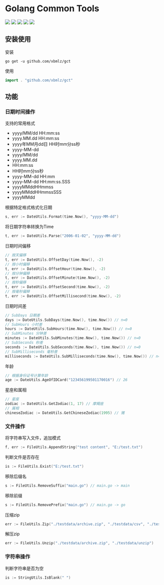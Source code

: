<p align = "center">
<h1>Golang Common Tools</h1>
<a title="Build Status" target="_blank" href="https://github.com/xbmlz/gct/actions/workflows/test.yml"><img src="https://img.shields.io/github/workflow/status/xbmlz/gct/Go%20Test?style=flat-square"></a>
<a title="GoDoc" target="_blank" href="https://godoc.org/github.com/xbmlz/gct"><img src="http://img.shields.io/badge/godoc-reference-5272B4.svg?style=flat-square"></a>
<a title="Go Report Card" target="_blank" href="https://goreportcard.com/report/github.com/xbmlz/gct"><img src="https://goreportcard.com/badge/github.com/xbmlz/gct?style=flat-square"></a>
<a title="Coverage Status" target="_blank" href="https://coveralls.io/github/xbmlz/gct"><img src="https://img.shields.io/coveralls/github/xbmlz/gct.svg?style=flat-square&color=CC9933"></a>
<a title="Code Size" target="_blank" href="https://github.com/xbmlz/gct"><img src="https://img.shields.io/github/languages/code-size/xbmlz/gct.svg?style=flat-square"></a>
</p>

## 安装使用

安装

```shell
go get -u github.com/xbmlz/gct
```

使用

```go
import . "github.com/xbmlz/gct"
```
## 功能

### 日期时间操作

支持的常用格式

- yyyy/MM/dd HH:mm:ss
- yyyy.MM.dd HH:mm:ss
- yyyy年MM月dd日 HH时mm分ss秒
- yyyy-MM-dd
- yyyy/MM/dd
- yyyy.MM.dd
- HH:mm:ss
- HH时mm分ss秒
- yyyy-MM-dd HH:mm
- yyyy-MM-dd HH:mm:ss.SSS
- yyyyMMddHHmmss
- yyyyMMddHHmmssSSS
- yyyyMMdd


根据特定格式格式化日期

```go
s, err := DateUtils.Format(time.Now(), "yyyy-MM-dd")
```

将日期字符串转换为Time

```go
t, err := DateUtils.Parse("2006-01-02", "yyyy-MM-dd")
```

日期时间偏移

```go
// 按天偏移
t, err := DateUtils.OffsetDay(time.Now(), -2)
// 按小时偏移
t, err := DateUtils.OffsetHour(time.Now(), -2)
// 按分钟偏移
t, err := DateUtils.OffsetMinute(time.Now(), -2)
// 按秒偏移
t, err := DateUtils.OffsetSecond(time.Now(), -2)
// 按毫秒偏移
t, err := DateUtils.OffsetMillisecond(time.Now(), -2)
```

日期时间差

```go
// SubDays 日期差
days := DateUtils.SubDays(time.Now(), time.Now()) // n=0
// SubHours 小时差
hours := DateUtils.SubHours(time.Now(), time.Now()) // n=0
// SubMinutes 分钟差
minutes := DateUtils.SubMinutes(time.Now(), time.Now()) // n=0
// SubSeconds 秒差
seconds := DateUtils.SubSeconds(time.Now(), time.Now()) // n=0
// SubMilliseconds 毫秒差
milliseconds := DateUtils.SubMilliseconds(time.Now(), time.Now()) // n=0
```

年龄

```go
// 根据身份证号计算年龄
age := DateUtils.AgeOfIDCard("123456199501170016") // 26
```

星座和属相

```go
// 星座
zodiac := DateUtils.GetZodiac(1, 17) // 摩羯座
// 属相
chineseZodiac := DateUtils.GetChineseZodiac(1995) // 猪
```

### 文件操作

将字符串写入文件，追加模式

```go
f, err := FileUtils.AppendString("test content", "E:/test.txt")
```

判断文件是否存在

```go
is := FileUtils.Exist("E:/test.txt")
```

移除后缀名

```go
s := FileUtils.RemoveSuffix("main.go") // main.go -> main
```

移除前缀

```go
s := FileUtils.RemovePrefix("main.go") // main.go -> go
```

压缩zip

```go
err := FileUtils.Zip("./testdata/archive.zip", "./testdata/csv", "./testdata/file.txt")
```

解压zip

```go
err := FileUtils.Unzip("./testdata/archive.zip", "./testdata/unzip")
```

### 字符串操作

判断字符串是否为空

```go
is := StringUtils.IsBlank(" ")
```
